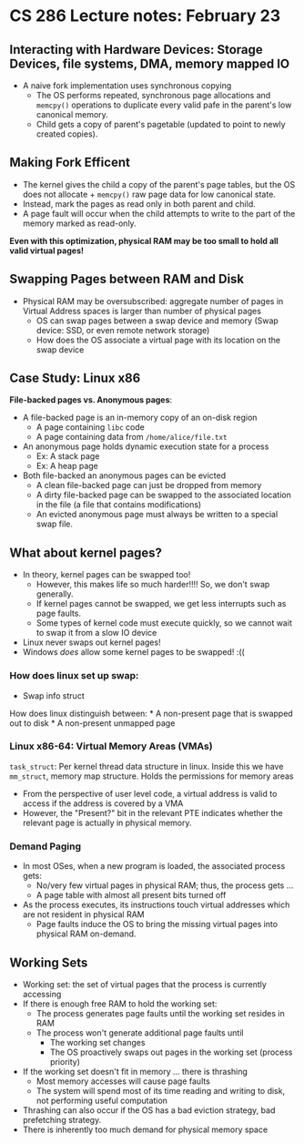 # CS 286 Lecture notes: February 23
## Interacting with Hardware Devices: Storage Devices, file systems, DMA, memory mapped IO
* A naive fork implementation uses synchronous copying
    * The OS performs repeated, synchronous page allocations and `memcpy()` operations to duplicate every valid pafe in the parent's low canonical memory.
    * Child gets a copy of parent's pagetable (updated to point to newly created copies).
## Making Fork Efficent
* The kernel gives the child a copy of the parent's page tables, but the OS does not allocate + `memcpy()` raw page data for low canonical state.
* Instead, mark the pages as read only in both parent and child.
* A page fault will occur when the child attempts to write to the part of the memory marked as read-only.

**Even with this optimization, physical RAM may be too small to hold all valid virtual pages!**

## Swapping Pages between RAM and Disk
* Physical RAM may be oversubscribed: aggregate number of pages in Virtual Address spaces is larger than number of physical pages
    * OS can swap pages between a swap device and memory (Swap device: SSD, or even remote network storage)
    * How does the OS associate a virtual page with its location on the swap device
## Case Study: Linux x86
**File-backed pages vs. Anonymous pages**:
* A file-backed page is an in-memory copy of an on-disk region
    * A page containing `libc` code
    * A page containing data from `/home/alice/file.txt`
* An anonymous page holds dynamic execution state for a process
    * Ex: A stack page
    * Ex: A heap page
* Both file-backed an anonymous pages can be evicted
    * A clean file-backed page can just be dropped from memory
    * A dirty file-backed page can be swapped to the associated location in the file (a file that contains modifications)
    * An evicted anonymous page must always be written to a special swap file.
## What about kernel pages?
* In theory, kernel pages can be swapped too!
    * However, this makes life so much harder!!!! So, we don't swap generally.
    * If kernel pages cannot be swapped, we get less interrupts such as page faults.
    * Some types of kernel code must execute quickly, so we cannot wait to swap it from a slow IO device
* Linux never swaps out kernel pages!
* Windows *does* allow some kernel pages to be swapped! :((

### How does linux set up swap:
* Swap info struct

How does linux distinguish between:
    * A non-present page that is swapped out to disk
    * A non-present unmapped page
### Linux x86-64: Virtual Memory Areas (VMAs)
`task_struct`: Per kernel thread data structure in linux. Inside this we have `mm_struct`, memory map structure. Holds the permissions for memory areas
* From the perspective of user level code, a virtual address is valid to access if the address is covered by a VMA
* However, the "Present?" bit in the relevant PTE indicates whether the relevant page is actually in physical memory.
### Demand Paging
* In most OSes, when a new program is loaded, the associated process gets:
    * No/very few virtual pages in physical RAM; thus, the process gets ...
    * A page table with almost all present bits turned off
* As the process executes, its instructions touch virtual addresses which are not resident in physical RAM
    * Page faults induce the OS to bring the missing virtual pages into physical RAM on-demand.
## Working Sets
* Working set: the set of virtual pages that the process is currently accessing
* If there is enough free RAM to hold the working set: 
    * The process generates page faults until the working set resides in RAM
    * The process won't generate additional page faults until
        * The working set changes
        * The OS proactively swaps out pages in the working set (process priority)
* If the working set doesn't fit in memory ... there is thrashing
    * Most memory accesses will cause page faults
    * The system will spend most of its time reading and writing to disk, not performing useful computation
* Thrashing can also occur if the OS has a bad eviction strategy, bad prefetching strategy.
* There is inherently too much demand for physical memory space

